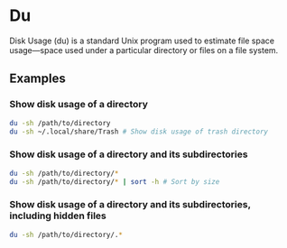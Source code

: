 

# Du

Disk Usage (du) is a standard Unix program used to estimate file space usage—space used under a particular directory or files on a file system.

## Examples

### Show disk usage of a directory

```bash
du -sh /path/to/directory
du -sh ~/.local/share/Trash # Show disk usage of trash directory
``` 

### Show disk usage of a directory and its subdirectories

```bash
du -sh /path/to/directory/*
du -sh /path/to/directory/* | sort -h # Sort by size
```

### Show disk usage of a directory and its subdirectories, including hidden files

```bash
du -sh /path/to/directory/.*
```
